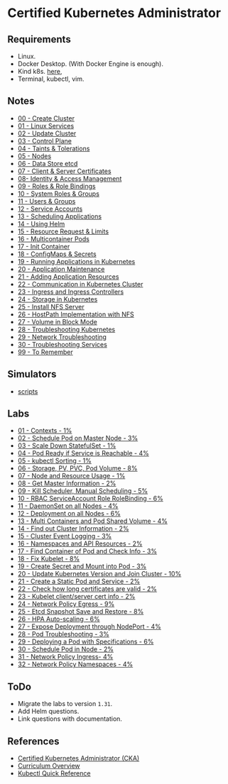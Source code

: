 # Certified Kubernetes Administrator

## Requirements

- Linux.
- Docker Desktop. (With Docker Engine is enough).
- Kind k8s. [here](https://kind.sigs.k8s.io/),
- Terminal, kubectl, vim.

## Notes

- [00 - Create Cluster](notes/00-create-cluster.md)
- [01 - Linux Services](notes/01-linux-services.md)
- [02 - Update Cluster](notes/02-update-cluster.md)
- [03 - Control Plane](notes/03-control-plane.md)
- [04 - Taints & Tolerations](notes/04-taints-tolerations.md)
- [05 - Nodes](notes/05-nodes.md)
- [06 - Data Store etcd](notes/06-datastore-etcd.md)
- [07 - Client & Server Certificates](notes/07-client-and-server-certificates.md)
- [08-  Identity & Access Management](notes/08-identity-and-access-management.md)
- [09 - Roles & Role Bindings](notes/09-roles-and-role-bindings.md)
- [10 - System Roles & Groups](notes/10-system-roles-and-groups.md)
- [11 - Users & Groups](notes/11-users-and-groups.md)
- [12 - Service Accounts](notes/12-service-accounts.md)
- [13 - Scheduling Applications](notes/13-scheduling-applications.md)
- [14 - Using Helm](notes/14-using-helm.md)
- [15 - Resource Request & Limits](notes/15-resource-requests-and-limits.md)
- [16 - Multicontainer Pods](notes/16-multicontainer-pods.md)
- [17 - Init Container](notes/17-init-container.md)
- [18 - ConfigMaps & Secrets](notes/18-configmaps-and-secrets.md)
- [19 - Running Applications in Kubernetes](notes/19-running-applications-in-kubernetes.md)
- [20 - Application Maintenance](notes/20-application-maintenance.md)
- [21 - Adding Application Resources](notes/21-adding-application-resources.md)
- [22 - Communication in Kubernetes Cluster](notes/22-communication-kubernetes-cluster.md)
- [23 - Ingress and Ingress Controllers](notes/23-ingress-and-ingress-controllers.md)
- [24 - Storage in Kubernetes](notes/24-storage-in-kubernetes.md)
- [25 - Install NFS Server](notes/25-install-nfs-server.md)
- [26 - HostPath Implementation with NFS](notes/26-hostpath-implementation-with-nfs.md)
- [27 - Volume in Block Mode](notes/27-volume-in-block-mode.md)
- [28 - Troubleshooting Kubernetes](notes/28-troubleshooting-kubernetes.md)
- [29 - Network Troubleshooting](notes/29-network-troubleshooting.md)
- [30 - Troubleshooting Services](notes/30-troubleshooting-services.md)
- [99 - To Remember](notes/99-to-remember.md)

## Simulators

- [scripts](simulators/scripts.md)

## Labs

- [01 - Contexts - 1%](labs/01-contexts.md)
- [02 - Schedule Pod on Master Node - 3%](labs/02-schedule-pod-on-master-node.md)
- [03 - Scale Down StatefulSet - 1%](labs/03-scale-down-statefulset.md)
- [04 - Pod Ready if Service is Reachable - 4%](labs/04-pod-ready-if-service-is-reachable.md)
- [05 - kubectl Sorting - 1%](labs/05-kubectl-sorting.md)
- [06 - Storage, PV, PVC, Pod Volume - 8%](labs/06-storage-pv-pvc-pod-volume.md)
- [07 - Node and Resource Usage - 1%](labs/07-node-and-resource-usage.md)
- [08 - Get Master Information - 2%](labs/08-get-master-information.md)
- [09 - Kill Scheduler, Manual Scheduling - 5%](labs/09-kill-scheduler-manual-scheduling.md)
- [10 - RBAC ServiceAccount Role RoleBinding - 6%](labs/10-rbac-serviceaccount-role-rolebinding.md)
- [11 - DaemonSet on all Nodes - 4%](labs/11-daemonset-on-all-nodes.md)
- [12 - Deployment on all Nodes - 6%](labs/12-deployment-on-all-nodes.md)
- [13 - Multi Containers and Pod Shared Volume - 4%](labs/13-mult-containers-and-pod-shared-volume.md)
- [14 - Find out Cluster Information - 2%](labs/14-find-out-cluster-information.md)
- [15 - Cluster Event Logging - 3%](labs/15-cluster-event-logging.md)
- [16 - Namespaces and API Resources - 2%](labs/16-namespaces-and-api-resources.md)
- [17 - Find Container of Pod and Check Info - 3%](labs/18-fix-kubelet.md)
- [18 - Fix Kubelet - 8%](labs/18-fix-kubelet.md)
- [19 - Create Secret and Mount into Pod - 3%](labs/19-create-secret-and-mount-into-pod.md)
- [20 - Update Kubernetes Version and Join Cluster - 10%](labs/20-update-kubernetes-version-and-join-cluster.md)
- [21 - Create a Static Pod and Service - 2%](labs/21-create-a-static-pod-and-service.md)
- [22 - Check how long certificates are valid - 2%](labs/22-check-how-long-certificates-are-valid.md)
- [23 - Kubelet client/server cert info - 2%](labs/23-kubelet-client-server-cert-info.md)
- [24 - Network Policy Egress - 9%](labs/24-networkpolicy-egress.md)
- [25 - Etcd Snapshot Save and Restore - 8%](labs/25-etcd-snapshot-save-and-restore.md)
- [26 - HPA Auto-scaling - 6%](labs/26-hpa-auto-scaling.md)
- [27 - Expose Deployment through NodePort - 4%](labs/27-expose-deployment-through-nodeport.md)
- [28 - Pod Troubleshooting - 3%](labs/28-pod-troubleshooting.md)
- [29 - Deploying a Pod with Specifications - 6%](labs/29-deploying-a-pod-with-specifications.md)
- [30 - Schedule Pod in Node - 2%](labs/30-schedule-pod-in-node.md)
- [31 - Network Policy Ingress- 4%](labs/31-networkpolicy-ingress.md)
- [32 - Network Policy Namespaces - 4%](labs/32-networkpolicy-namespaces.md)

## ToDo

- Migrate the labs to version `1.31`.
- Add Helm questions.
- Link questions with documentation.


## References

- [Certified Kubernetes Administrator (CKA)](https://training.linuxfoundation.org/certification/certified-kubernetes-administrator-cka/)
- [Curriculum Overview](https://github.com/cncf/curriculum)
- [Kubectl Quick Reference](https://kubernetes.io/docs/reference/kubectl/quick-reference/)
